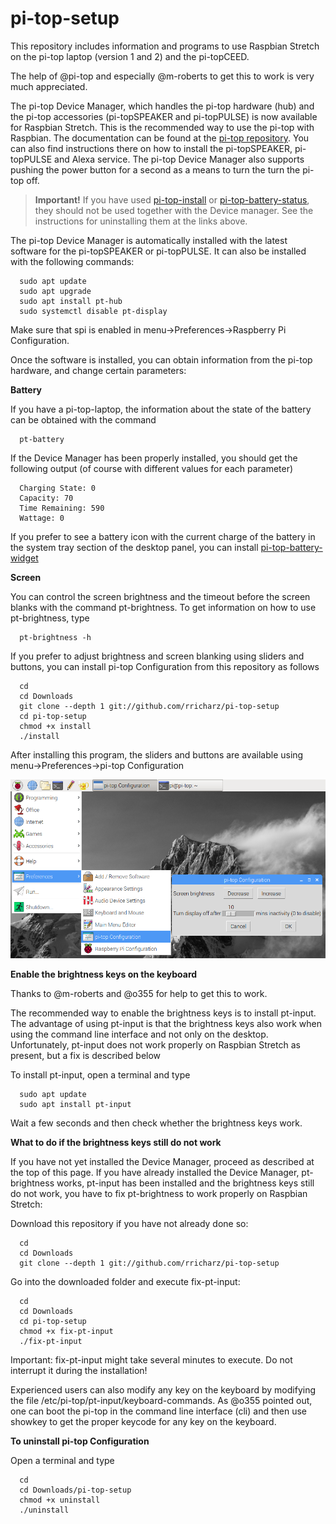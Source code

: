 # pi-top-setup

This repository includes information and programs to use Raspbian Stretch on the pi-top laptop
(version 1 and 2) and the pi-topCEED.

The help of @pi-top and especially @m-roberts to get this to work is very much appreciated.

The pi-top Device Manager, which handles the pi-top hardware (hub) and the pi-top accessories
(pi-topSPEAKER and pi-topPULSE) is now available for Raspbian Stretch. This is the recommended
way to use the pi-top with Raspbian. The documentation can be found at the
[pi-top repository](http:github.com/pi-top). You can also find instructions there on how to install
the pi-topSPEAKER, pi-topPULSE and Alexa service. The pi-top Device Manager
also supports pushing the power button for a second as a means to turn the turn the pi-top off.

> **Important!**
> If you have used
> [pi-top-install](http:github.com/rricharz/pi-top-install) or
> [pi-top-battery-status](http:github.com/rricharz/pi-top-battery-status),
> they should not be used together with the
> Device manager. See the instructions for uninstalling them at the links above. 

The pi-top Device Manager is automatically installed with the latest software for the pi-topSPEAKER or
pi-topPULSE. It can also be installed with the following commands:
 
```
  sudo apt update
  sudo apt upgrade
  sudo apt install pt-hub
  sudo systemctl disable pt-display
```
Make sure that spi is enabled in menu->Preferences->Raspberry Pi Configuration.

Once the software is installed, you can obtain information from the pi-top hardware, and change
certain parameters:

**Battery**

If you have a pi-top-laptop, the information about the state of the battery can be obtained with
the command

```
  pt-battery
``` 

If the Device Manager has been properly installed, you should get the following output (of course with different values
for each parameter)

```
  Charging State: 0
  Capacity: 70
  Time Remaining: 590
  Wattage: 0
```

If you prefer to see a battery icon with the current charge of the battery in the
system tray section of the desktop panel, you can install
[pi-top-battery-widget](http:github.com/rricharz/pi-top-battery-widget)

**Screen**

You can control the screen brightness and the timeout before the screen blanks with
the command pt-brightness. To get information on how to use pt-brightness, type

```
  pt-brightness -h
``` 

If you prefer to adjust brightness and screen blanking using sliders and buttons, you
can install pi-top Configuration from this repository as follows

```
  cd
  cd Downloads
  git clone --depth 1 git://github.com/rricharz/pi-top-setup
  cd pi-top-setup
  chmod +x install
  ./install 
```

After installing this program, the sliders and buttons are available using
menu->Preferences->pi-top Configuration

![Alt text](config.png?raw=true "menu item")

**Enable the brightness keys on the keyboard**

Thanks to @m-roberts and @o355 for help to get this to work.

The recommended way to enable the brightness keys is to install pt-input.
The advantage of using pt-input is that the brightness keys also work when using
the command line interface and not only on the desktop. Unfortunately,
pt-input does not work properly on Raspbian Stretch as present, but a fix is
described below

To install pt-input, open a terminal and type

```
  sudo apt update
  sudo apt install pt-input
```

Wait a few seconds and then check whether the brightness keys work.

**What to do if the brightness keys still do not work**

If you have not yet installed the Device Manager, proceed as described at the
top of this page. If you have already installed the Device Manager, pt-brightness
works, pt-input has been installed and the brightness keys still do not work,
you have to fix pt-brightness to work properly on Raspbian Stretch:

Download this repository if you have not already done so:

```
  cd
  cd Downloads
  git clone --depth 1 git://github.com/rricharz/pi-top-setup
```

Go into the downloaded folder and execute fix-pt-input:
```
  cd
  cd Downloads
  cd pi-top-setup
  chmod +x fix-pt-input
  ./fix-pt-input
```

Important: fix-pt-input might take several minutes to execute.
Do not interrupt it during the installation!

Experienced users can also modify any key on the keyboard by modifying the
file /etc/pi-top/pt-input/keyboard-commands. As @o355 pointed out, one can
boot the pi-top in the command line interface (cli) and then use showkey to
get the proper keycode for any key on the keyboard.

**To uninstall pi-top Configuration**

Open a terminal and type

```
  cd
  cd Downloads/pi-top-setup
  chmod +x uninstall
  ./uninstall
```
